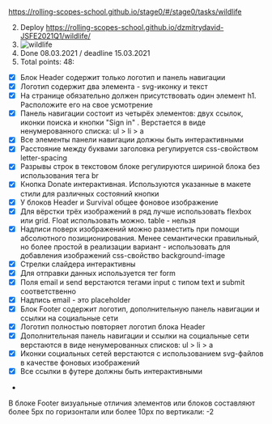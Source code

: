 https://rolling-scopes-school.github.io/stage0/#/stage0/tasks/wildlife

2. Deploy https://rolling-scopes-school.github.io/dzmitrydavid-JSFE2021Q1/wildlife/
3. ![wildlife](https://user-images.githubusercontent.com/61329467/110322671-8ac0c800-8024-11eb-9733-96bfdf083185.PNG)
4. Done 08.03.2021 / deadline 15.03.2021
5.   Total points: 48:
- [x] Блок Header содержит только логотип и панель навигации
- [x] Логотип содержит два элемента - svg-иконку и текст
- [x] На странице обязательно должен присутствовать один элемент h1. Расположите его на свое усмотрение
- [x] Панель навигации состоит из четырёх элементов: двух ссылок, иконки поиска и кнопки "Sign in" . Верстается в виде ненумерованного списка: ul > li > a
- [x] Все элементы панели навигации должны быть интерактивными
- [x] Расстояние между буквами заголовка регулируется css-свойством letter-spacing
- [x] Разрывы строк в текстовом блоке регулируются шириной блока без использования тега br
- [x] Кнопка Donate интерактивная. Используются указанные в макете стили для различных состояний кнопки
- [x]  У блоков Header и Survival общее фоновое изображение
- [x] Для вёрстки трёх изображений в ряд лучше использовать flexbox или grid. Float использовать можно. table - нельзя
- [x] Надписи поверх изображений можно разместить при помощи абсолютного позиционирования. Менее семантически правильный, но более простой в реализации вариант - использовать для добавления изображений css-свойство background-image
- [x] Стрелки слайдера интерактивны
- [x] Для отправки данных используется тег form
- [x] Поля email и send верстаются тегами input с типом text и submit соответственно
- [x] Надпись email - это placeholder
- [x] Блок Footer содержит логотип, дополнительную панель навигации и ссылки на социальные сети
- [x] Логотип полностью повторяет логотип блока Header
- [x] Дополнительная панель навигации и ссылки на социальные сети верстаются в виде ненумерованных списков: ul > li > a
- [x] Иконки социальных сетей верстаются с использованием svg-файлов в качестве фоновых изображений
- [x] Все ссылки в футере должны быть интерактивными
- 
В блоке Footer визуальные отличия элементов или блоков составляют более 5px по горизонтали или более 10рх по вертикали: -2
